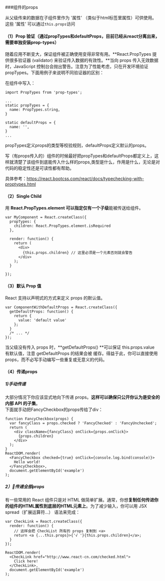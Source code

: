 ###组件的props

从父级传来的数据在子组件里作为 '属性' （类似于html标签里属性）可供使用。 这些 '属性' 可以通过`this.props`访问 

#### （1）Prop 验证（通过propTypes和defaultProps，目前已经从react分离出来，需要单独安装prop-types）

随着应用不断变大，保证组件被正确使用变得非常有用。**React.PropTypes 提供很多验证器 \(validator\) 来验证传入数据的有效性。**当向 props 传入无效数据时，JavaScript 控制台会抛出警告。注意为了性能考虑，只在开发环境验证 propTypes。下面用例子来说明不同验证器的区别：

在组件中写入：

```
import PropTypes from 'prop-types';

...
static propTypes = {
  name: PropTypes.string,
}

static defaultProps = {
  name: '',
}
...

```
propTypes定义props的类型等校验规则，defaultProps定义默认的props。

写（有props传入的）组件的时候最好把propTypes和defaultProps都定义上，这样就清楚了该组件到底能传入什么样的props,类型是什么，作用是什么，无论是对代码的稳定性还是可读性都有帮助。

具体参考：https://react.bootcss.com/react/docs/typechecking-with-proptypes.html

#### （2）Single Child

用 **React.PropTypes.element 可以指定仅有一个子级**能被传送给组件。

```
var MyComponent = React.createClass({
  propTypes: {
    children: React.PropTypes.element.isRequired
  },

  render: function() {
    return (
      <div>
        {this.props.children} // 这里必须是一个元素否则就会警告
      </div>
    );
  }

});
```

#### （3）默认 Prop 值

React 支持以声明式的方式来定义 props 的默认值。

```
var ComponentWithDefaultProps = React.createClass({
  getDefaultProps: function() {
    return {
      value: 'default value'
    };
  }
  /* ... */
});
```

当父级没有传入 props 时，**getDefaultProps\(\) **可以保证 this.props.value 有默认值，注意 getDefaultProps 的结果会被 缓存。得益于此，你可以直接使用 props，而不必写手动编写一些重复或无意义的代码。

#### （4）传递props

##### 1\)手动传递

大部分情况下你应该显式地向下传递 props。**这样可以确保只公开你认为是安全的内部 API 的子集**。  
下面就手动把FancyCheckbox的props传给了div：

```
function FancyCheckbox(props) {
  var fancyClass = props.checked ? 'FancyChecked' : 'FancyUnchecked';
  return (
    <div className={fancyClass} onClick={props.onClick}>
      {props.children}
    </div>
  );
}
ReactDOM.render(
  <FancyCheckbox checked={true} onClick={console.log.bind(console)}>
    Hello world!
  </FancyCheckbox>,
  document.getElementById('example')
);
```

##### 2）传递全部props

有一些常用的 React 组件只是对 HTML 做简单扩展。通常，你想**复制任何传进你的组件的HTML属性到底层的HTML元素上**。为了减少输入，你可以用 JSX spread（扩展运算符...） 语法来完成：

```
var CheckLink = React.createClass({
  render: function() {
    // 这样会把 CheckList 所有的 props 复制到 <a>
    return <a {...this.props}>{'√ '}{this.props.children}</a>;
  }
});

ReactDOM.render(
  <CheckLink href="http://www.react-cn.com/checked.html">
    Click here!
  </CheckLink>,
  document.getElementById('example')
);
```

